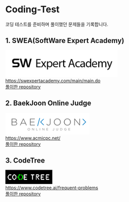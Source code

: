 # Coding-Test

코딩 테스트를 준비하며 풀이했던 문제들을 기록합니다.

## 1. SWEA(SoftWare Expert Academy)
[![](https://github.com/taehyeong51/Coding-Test/blob/main/1.SWEA/swea.png?raw=true)](https://swexpertacademy.com/main/main.do) <br>
https://swexpertacademy.com/main/main.do <br>
[풀이한 repository](https://github.com/taehyeong51/Coding-Test/tree/main/1.SWEA)

## 2. BaekJoon Online Judge
[![](https://github.com/taehyeong51/Coding-Test/blob/main/2.BaekJoon/bj.png?raw=true)](https://www.acmicpc.net) <br>
https://www.acmicpc.net/ <br>
[풀이한 repository](https://github.com/taehyeong51/Coding-Test/tree/main/2.BaekJoon)

## 3. CodeTree
[![](https://github.com/taehyeong51/Coding-Test/blob/main/3.CodeTree/codetree.png?raw=true)](https://www.codetree.ai/frequent-problems) <br>
https://www.codetree.ai/frequent-problems <br>
[풀이한 repository](https://github.com/taehyeong51/Coding-Test/tree/main/3.CodeTree)
